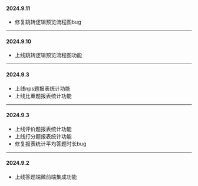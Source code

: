 ####  **2024.9.11** 
- 修复跳转逻辑预览流程图bug

-----------------------------------------------

####  **2024.9.10** 
- 上线跳转逻辑预览流程图功能

-----------------------------------------------

####  **2024.9.3** 
- 上线nps题报表统计功能
- 上线比重题报表统计功能

-----------------------------------------------

####  **2024.9.3** 
- 上线评价题报表统计功能
- 上线打分题报表统计功能
- 修复报表统计平均答题时长bug

-----------------------------------------------

####  **2024.9.2** 
- 上线答题端微前端集成功能